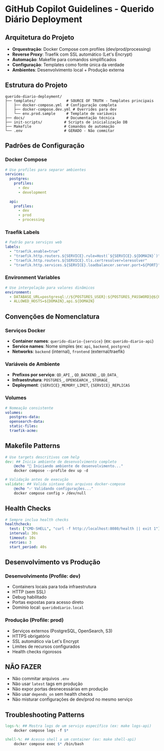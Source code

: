 # GitHub Copilot Guidelines - Querido Diário Deployment

## Arquitetura do Projeto
- **Orquestração**: Docker Compose com profiles (dev/prod/processing)
- **Reverse Proxy**: Traefik com SSL automático (Let's Encrypt)
- **Automação**: Makefile para comandos simplificados
- **Configuração**: Templates como fonte única da verdade
- **Ambientes**: Desenvolvimento local + Produção externa

## Estrutura do Projeto

```
querido-diario-deployment/
├── templates/              # SOURCE OF TRUTH - Templates principais
│   ├── docker-compose.yml  # Configuração completa
│   ├── docker-compose.dev.yml # Overrides para dev
│   └── env.prod.sample     # Template de variáveis
├── docs/                   # Documentação técnica
├── init-scripts/          # Scripts de inicialização DB
├── Makefile               # Comandos de automação
└── .env                   # GERADO - Não commitar
```

## Padrões de Configuração

### Docker Compose
```yaml
# Use profiles para separar ambientes
services:
  postgres:
    profiles:
      - dev
      - development
  
  api:
    profiles:
      - dev
      - prod
      - processing
```

### Traefik Labels
```yaml
# Padrão para serviços web
labels:
  - "traefik.enable=true"
  - "traefik.http.routers.${SERVICE}.rule=Host(`${SERVICE}.${DOMAIN}`)"
  - "traefik.http.routers.${SERVICE}.tls.certresolver=leresolver"
  - "traefik.http.services.${SERVICE}.loadbalancer.server.port=${PORT}"
```

### Environment Variables
```yaml
# Use interpolação para valores dinâmicos
environment:
  - DATABASE_URL=postgresql://${POSTGRES_USER}:${POSTGRES_PASSWORD}@${POSTGRES_HOST}/${POSTGRES_DB}
  - ALLOWED_HOSTS=${DOMAIN},api.${DOMAIN}
```

## Convenções de Nomenclatura

### Serviços Docker
- **Container names**: `querido-diario-{service}` (ex: `querido-diario-api`)
- **Service names**: Nome simples (ex: `api`, `backend`, `postgres`)
- **Networks**: `backend` (internal), `frontend` (external/traefik)

### Variáveis de Ambiente
- **Prefixos por serviço**: `QD_API_`, `QD_BACKEND_`, `QD_DATA_`
- **Infraestrutura**: `POSTGRES_`, `OPENSEARCH_`, `STORAGE_`
- **Deployment**: `{SERVICE}_MEMORY_LIMIT`, `{SERVICE}_REPLICAS`

### Volumes
```yaml
# Nomeação consistente
volumes:
  postgres-data:
  opensearch-data:
  static-files:
  traefik-acme:
```

## Makefile Patterns
```makefile
# Use targets descritivos com help
dev: ## Inicia ambiente de desenvolvimento completo
    @echo "🚀 Iniciando ambiente de desenvolvimento..."
    docker compose --profile dev up -d

# Validação antes de execução
validate: ## Valida sintaxe dos arquivos docker-compose
    @echo "✅ Validando configurações..."
    docker compose config > /dev/null
```

## Health Checks
```yaml
# Sempre inclua health checks
healthcheck:
  test: ["CMD-SHELL", "curl -f http://localhost:8080/health || exit 1"]
  interval: 30s
  timeout: 10s
  retries: 3
  start_period: 40s
```

## Desenvolvimento vs Produção

### Desenvolvimento (Profile: dev)
- Containers locais para toda infraestrutura
- HTTP (sem SSL)
- Debug habilitado
- Portas expostas para acesso direto
- Domínio local: `queridodiario.local`

### Produção (Profile: prod)
- Serviços externos (PostgreSQL, OpenSearch, S3)
- HTTPS obrigatório
- SSL automático via Let's Encrypt
- Limites de recursos configurados
- Health checks rigorosos

## NÃO FAZER
- Não commitar arquivos `.env`
- Não usar `latest` tags em produção
- Não expor portas desnecessárias em produção
- Não usar `depends_on` sem health checks
- Não misturar configurações de dev/prod no mesmo serviço

## Troubleshooting Patterns
```makefile
logs-%: ## Mostra logs de um serviço específico (ex: make logs-api)
    docker compose logs -f $*

shell-%: ## Acesso shell a um container (ex: make shell-api)
    docker compose exec $* /bin/bash
```